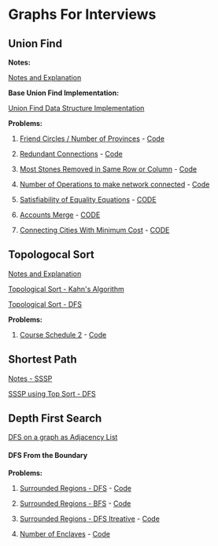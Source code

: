 # Graphs For Interviews

## Union Find

**Notes:**

[Notes and Explanation](./Notes/union-find.md)

**Base Union Find Implementation:**

[Union Find Data Structure Implementation](./Union%20Find/union-find.js)

**Problems:**

1. [Friend Circles / Number of Provinces](https://leetcode.com/problems/number-of-provinces/) - [Code](./Union%20Find/number-of-provinces.js)

2. [Redundant Connections](https://leetcode.com/problems/redundant-connection/) - [Code](./Union%20Find/redundant-connection.js)

3. [Most Stones Removed in Same Row or Column](https://leetcode.com/problems/most-stones-removed-with-same-row-or-column/) - [Code](./Union%20Find/most-stones-removed-same-row-column.js)

4. [Number of Operations to make network connected](https://leetcode.com/problems/number-of-operations-to-make-network-connected/) - [Code](./Union%20Find/network-connected.js)

5. [Satisfiability of Equality Equations](https://leetcode.com/problems/satisfiability-of-equality-equations/) - [CODE](./Union%20Find/satisfiability-of-equality-equations.js)

6. [Accounts Merge](https://leetcode.com/problems/accounts-merge/) - [CODE](./Union%20Find/accounts-merge.js)

7. [Connecting Cities With Minimum Cost](https://leetcode.com/problems/connecting-cities-with-minimum-cost/) - [CODE](./Union%20Find/cities-minimum-cost.js)

## Topologocal Sort

[Notes and Explanation](./Notes/topologocal-sort.md)

[Topological Sort - Kahn's Algorithm](./Topological%20Sort\topsort.js)

[Topological Sort - DFS](./Topological%20Sort\topsort-dfs.js)

**Problems:**

1. [Course Schedule 2](https://leetcode.com/problems/course-schedule-ii/) - [Code](./Topological%20Sort/course-schedule-2.js)

## Shortest Path

[Notes - SSSP](./Nots/Shortest-Path.md)

[SSSP using Top Sort - DFS](./Shortest%20Path/shortestpath.js)

## Depth First Search

[DFS on a graph as Adjacency List](./DepthFirstSearch/dfs.js)

#### DFS From the Boundary

**Problems:**

1. [Surrounded Regions - DFS](https://leetcode.com/problems/surrounded-regions/) - [Code](./DepthFirstSearch/DFS-From-Boundary/surrounded-regions-dfs.js)

2. [Surrounded Regions - BFS](https://leetcode.com/problems/surrounded-regions/) - [Code](./DepthFirstSearch/DFS-From-Boundary/surrounded-regions-bfs.js)

3. [Surrounded Regions - DFS Itreative](https://leetcode.com/problems/surrounded-regions/) - [Code](./DepthFirstSearch/DFS-From-Boundary/surrounded-regions-dfs-iterative.js)

4. [Number of Enclaves](https://leetcode.com/problems/number-of-enclaves/) - [Code](./DepthFirstSearch/DFS-From-Boundary/number-of-enclaves.js)
